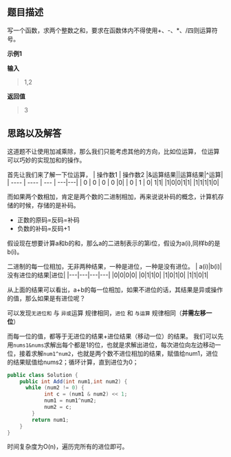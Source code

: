 ## 题目描述
写一个函数，求两个整数之和，要求在函数体内不得使用+、-、*、/四则运算符号。

**示例1**

**输入**
> 1,2

**返回值**
> 3
## 思路以及解答

这道题不让使用加减乘除，那么我们只能考虑其他的方向，比如位运算，
位运算可以巧妙的实现加和的操作。

首先让我们来了解一下位运算，
|  操作数1   | 操作数2  |&运算结果|\|运算结果|^运算|
|  ----  | ----  | --- | ---|---|
| 0  | 0 | 0 | 0 |0|
| 0  | 1 | 0| 1|1|
|1|0|0|1|1|
|1|1|1|1|0|

而如果两个数相加，肯定是两个数的二进制相加，再来说说补码的概念，计算机存储的时候，存储的是补码。
- 正数的原码=反码=补码
- 负数的补码=反码+1

假设现在想要计算a和b的和，那么a的二进制表示的第i位，假设为a(i),同样b的是b(i)。

二进制的每一位相加，无非两种结果，一种是进位，一种是没有进位。
| a(i)|b(i)| 没有进位的结果|进位|
|---|---|---|---|
|0|0|0|0|
|0|1|1|0|
|1|0|1|0|
|1|1|0|1|

从上面的结果可以看出，a+b的每一位相加，如果不进位的话，其结果是异或操作的值，那么如果是有进位呢？

可以发现`无进位和` 与 `异或`运算 规律相同，`进位` 和 `与运算` 规律相同（**并需左移一位**）

而每一位的值，都等于无进位的结果+进位结果（移动一位）的结果。
我们可以先用`nums1&nums`求解出每个都是1的位，也就是求解出进位，每次进位向左边移动一位，接着求解`num1^num2`，也就是两个数不进位相加的结果，赋值给num1，进位的结果赋值给nums2；循环计算，直到进位为0；
```java
public class Solution {
    public int Add(int num1,int num2) {
      while (num2 != 0) {
            int c = (num1 & num2) << 1;
            num1 = num1^num2;
            num2 = c;
        }
        return num1;
    }
}
```

时间复杂度为O(n)，遍历完所有的进位即可。